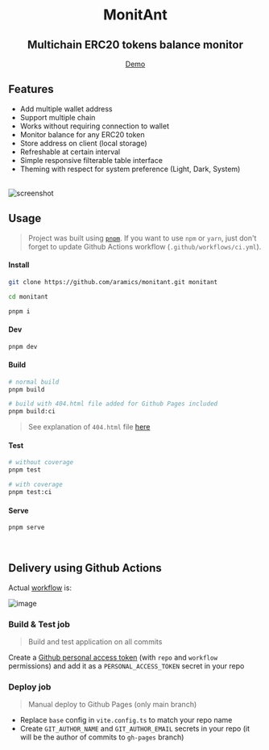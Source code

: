 <div align="center">

# MonitAnt
## Multichain ERC20 tokens balance monitor


[Demo](https://aramics.github.io/monitant/)

</div>

## Features

- Add multiple wallet address
- Support multiple chain
- Works without requiring connection to wallet
- Monitor balance for any ERC20 token
- Store address on client (local storage)
- Refreshable at certain interval
- Simple responsive filterable table interface
- Theming with respect for system preference (Light, Dark, System)

<br/>

<img src="https://user-images.githubusercontent.com/29895599/192389675-92b14075-d75e-4bbf-a0cb-fbf6adb3f821.png" alt="screenshot" style="max-width: 55%;">

<br>

## Usage

> Project was built using [`pnpm`](https://pnpm.io/installation#using-npm). If you want to use `npm` or `yarn`, just don't forget to update Github Actions workflow (`.github/workflows/ci.yml`).

#### Install

```sh
git clone https://github.com/aramics/monitant.git monitant

cd monitant

pnpm i
```

#### Dev

```sh
pnpm dev
```

#### Build


```sh
# normal build
pnpm build

# build with 404.html file added for Github Pages included
pnpm build:ci
```
> See explanation of `404.html` file [here](#github-pages)
#### Test

```sh
# without coverage
pnpm test

# with coverage
pnpm test:ci
```
#### Serve

```sh
pnpm serve
```

<br>

## Delivery using Github Actions

Actual [workflow](https://github.com/aramics/monitant/blob/main/.github/workflows/ci.yml) is:

![image](https://user-images.githubusercontent.com/29895599/192153215-1e586075-cfb2-4d30-b43f-4729160b9376.png)

### Build & Test job

> Build and test application on all commits

Create a [Github personal access token](https://docs.github.com/en/authentication/keeping-your-account-and-data-secure/creating-a-personal-access-token) (with `repo` and `workflow` permissions) and add it as a `PERSONAL_ACCESS_TOKEN` secret in your repo


### **Deploy** job

> Manual deploy to Github Pages (only main branch)

- Replace `base` config in `vite.config.ts` to match your repo name
- Create `GIT_AUTHOR_NAME` and `GIT_AUTHOR_EMAIL` secrets in your repo (it will be the author of commits to `gh-pages` branch)


